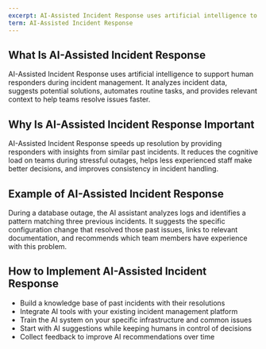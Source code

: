 ```yaml
---
excerpt: AI-Assisted Incident Response uses artificial intelligence to support human responders during incident management.
term: AI-Assisted Incident Response
---
```

## What Is AI-Assisted Incident Response

AI-Assisted Incident Response uses artificial intelligence to support human responders during incident management. It analyzes incident data, suggests potential solutions, automates routine tasks, and provides relevant context to help teams resolve issues faster.

## Why Is AI-Assisted Incident Response Important

AI-Assisted Incident Response speeds up resolution by providing responders with insights from similar past incidents. It reduces the cognitive load on teams during stressful outages, helps less experienced staff make better decisions, and improves consistency in incident handling.

## Example of AI-Assisted Incident Response

During a database outage, the AI assistant analyzes logs and identifies a pattern matching three previous incidents. It suggests the specific configuration change that resolved those past issues, links to relevant documentation, and recommends which team members have experience with this problem.

## How to Implement AI-Assisted Incident Response

- Build a knowledge base of past incidents with their resolutions
- Integrate AI tools with your existing incident management platform
- Train the AI system on your specific infrastructure and common issues
- Start with AI suggestions while keeping humans in control of decisions
- Collect feedback to improve AI recommendations over time